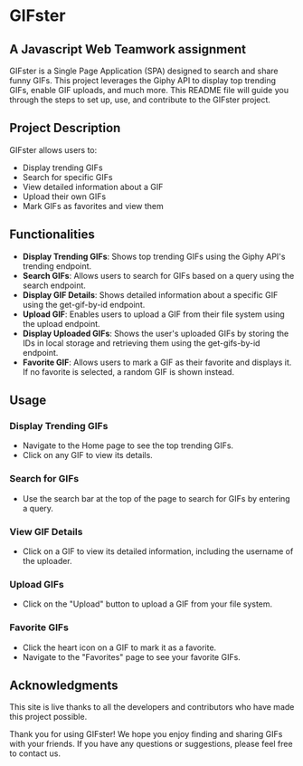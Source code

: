 # GIFster
## A Javascript Web Teamwork assignment

GIFster is a Single Page Application (SPA) designed to search and share funny GIFs. This project leverages the Giphy API to display top trending GIFs, enable GIF uploads, and much more. This README file will guide you through the steps to set up, use, and contribute to the GIFster project.

## Project Description

GIFster allows users to:
- Display trending GIFs
- Search for specific GIFs
- View detailed information about a GIF
- Upload their own GIFs
- Mark GIFs as favorites and view them

## Functionalities

- **Display Trending GIFs**: Shows top trending GIFs using the Giphy API's trending endpoint.
- **Search GIFs**: Allows users to search for GIFs based on a query using the search endpoint.
- **Display GIF Details**: Shows detailed information about a specific GIF using the get-gif-by-id endpoint.
- **Upload GIF**: Enables users to upload a GIF from their file system using the upload endpoint.
- **Display Uploaded GIFs**: Shows the user's uploaded GIFs by storing the IDs in local storage and retrieving them using the get-gifs-by-id endpoint.
- **Favorite GIF**: Allows users to mark a GIF as their favorite and displays it. If no favorite is selected, a random GIF is shown instead.

## Usage

### Display Trending GIFs

- Navigate to the Home page to see the top trending GIFs.
- Click on any GIF to view its details.

### Search for GIFs

- Use the search bar at the top of the page to search for GIFs by entering a query.

### View GIF Details

- Click on a GIF to view its detailed information, including the username of the uploader.

### Upload GIFs

- Click on the "Upload" button to upload a GIF from your file system.

### Favorite GIFs

- Click the heart icon on a GIF to mark it as a favorite.
- Navigate to the "Favorites" page to see your favorite GIFs.

## Acknowledgments

This site is live thanks to all the developers and contributors who have made this project possible.

Thank you for using GIFster! We hope you enjoy finding and sharing GIFs with your friends. If you have any questions or suggestions, please feel free to contact us.
